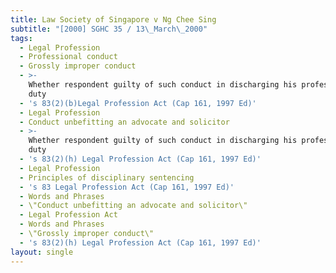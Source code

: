 ```yaml
---
title: Law Society of Singapore v Ng Chee Sing
subtitle: "[2000] SGHC 35 / 13\_March\_2000"
tags:
  - Legal Profession
  - Professional conduct
  - Grossly improper conduct
  - >-
    Whether respondent guilty of such conduct in discharging his professional
    duty
  - 's 83(2)(b)Legal Profession Act (Cap 161, 1997 Ed)'
  - Legal Profession
  - Conduct unbefitting an advocate and solicitor
  - >-
    Whether respondent guilty of such conduct in discharging his professional
    duty
  - 's 83(2)(h) Legal Profession Act (Cap 161, 1997 Ed)'
  - Legal Profession
  - Principles of disciplinary sentencing
  - 's 83 Legal Profession Act (Cap 161, 1997 Ed)'
  - Words and Phrases
  - \"Conduct unbefitting an advocate and solicitor\"
  - Legal Profession Act
  - Words and Phrases
  - \"Grossly improper conduct\"
  - 's 83(2)(h) Legal Profession Act (Cap 161, 1997 Ed)'
layout: single
---
```


